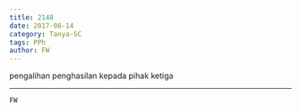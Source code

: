 ```yaml
---
title: 2148
date: 2017-06-14
category: Tanya-SC
tags: PPh
author: FW
---
```


pengalihan penghasilan kepada pihak ketiga

---



`FW`
